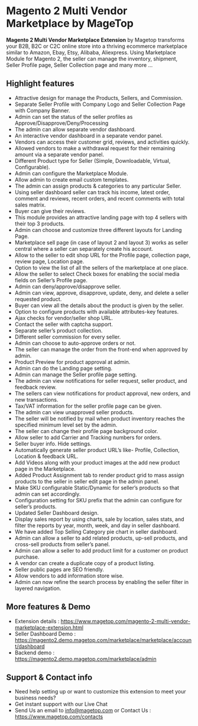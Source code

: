 # Magento 2 Multi Vendor Marketplace by MageTop

**Magento 2 Multi Vendor Marketplace Extension** by Magetop transforms your B2B, B2C or C2C online store into a thriving ecommerce marketplace similar to Amazon, Ebay, Etsy, Alibaba, Aliexpress. Using Marketplace Module for Magento 2, the seller can manage the inventory, shipment, Seller Profile page, Seller Collection page and many more ...

## Highlight features

- Attractive design for manage the Products, Sellers, and Commission.
- Separate Seller Profile with Company Logo and Seller Collection Page with Company Banner.
- Admin can set the status of the seller profiles as Approve/Disapprove/Deny/Processing
- The admin can allow separate vendor dashboard.
- An interactive vendor dashboard in a separate vendor panel.
- Vendors can access their customer grid, reviews, and activities quickly.
- Allowed vendors to make a withdrawal request for their remaining amount via a separate vendor panel.
- Different Product type for Seller (Simple, Downloadable, Virtual, Configurable).
- Admin can configure the Marketplace Module.
- Allow admin to create email custom templates.
- The admin can assign products & categories to any particular Seller.
- Using seller dashboard seller can track his income, latest order, comment and reviews, recent orders, and recent comments with total sales matrix.
- Buyer can give their reviews.
- This module provides an attractive landing page with top 4 sellers with their top 3 products.
- Admin can choose and customize three different layouts for Landing Page.
- Marketplace sell page (in case of layout 2 and layout 3) works as seller central where a seller can separately create his account.
- Allow to the seller to edit shop URL for the Profile page, collection page, review page, Location page.
- Option to view the list of all the sellers of the marketplace at one place.
- Allow the seller to select Check boxes for enabling the social media fields on Seller’s Profile page.
- Admin can deny/approve/disapprove seller.
- Admin can view, approve, disapprove, update, deny, and delete a seller requested product.
- Buyer can view all the details about the product is given by the seller.
- Option to configure products with available attributes-key features.
- Ajax checks for vendor/seller shop URL.
- Contact the seller with captcha support.
- Separate seller’s product collection.
- Different seller commission for every seller.
- Admin can choose to auto-approve orders or not.
- The seller can manage the order from the front-end when approved by admin.
- Product Preview for product approval at admin.
- Admin can do the Landing page setting.
- Admin can manage the Seller profile page setting.
- The admin can view notifications for seller request, seller product, and feedback review.
- The sellers can view notifications for product approval, new orders, and new transactions.
- Tax/VAT information for the seller profile page can be given.
- The admin can view unapproved seller products.
- The seller will be notified by mail when product inventory reaches the specified minimum level set by the admin.
- The seller can change their profile page background color.
- Allow seller to add Carrier and Tracking numbers for orders.
- Seller buyer info. Hide settings.
- Automatically generate seller product URL’s like- Profile, Collection, Location & feedback URL.
- Add Videos along with your product images at the add new product page in the Marketplace.
- Added Product Assignment tab to render product grid to mass assign products to the seller in seller edit page in the admin panel.
- Make SKU configurable Static/Dynamic for seller’s products so that admin can set accordingly.
- Configuration setting for SKU prefix that the admin can configure for seller’s products.
- Updated Seller Dashboard design.
- Display sales report by using charts, sale by location, sales stats, and filter the reports by year, month, week, and day in seller dashboard.
- We have added Top Selling Category pie chart in seller dashboard.
- Admin can allow a seller to add related products, up-sell products, and cross-sell products from seller’s panel.
- Admin can allow a seller to add product limit for a customer on product purchase.
- A vendor can create a duplicate copy of a product listing.
- Seller public pages are SEO friendly.
- Allow vendors to add information store wise.
- Admin can now refine the search process by enabling the seller filter in layered navigation.

## More features & Demo

- Extension details : https://www.magetop.com/magento-2-multi-vendor-marketplace-extension.html
- Seller Dashboard Demo : https://magento2.demo.magetop.com/marketplace/marketplace/account/dashboard
- Backend demo : https://magento2.demo.magetop.com/marketplace/admin

## Support & Contact info

- Need help setting up or want to customize this extension to meet your business needs? 
- Get instant support with our Live Chat
- Send Us an email to info@magetop.com or Contact Us : https://www.magetop.com/contacts
